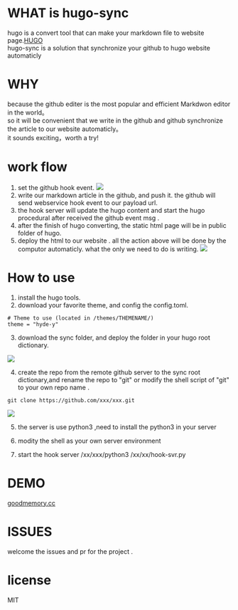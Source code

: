 # WHAT is hugo-sync
hugo is a convert tool that can make your markdown file to website page.[HUGO](https://gohugo.io)  
hugo-sync is a solution that synchronize your github to hugo website automaticly

# WHY
because the github editer is the most popular and efficient Markdwon editor in the world。  
so it will be convenient that we write in the github and github synchronize the article to our website automaticly。  
it sounds exciting，worth a try!

# work flow 

1. set the github hook event.
![](https://hiproz.github.io/goodmemory.cc/blog/images/2015/12/git-hook-event.jpg)
2. write our markdown article in the github, and push it. the github will send webservice hook event to our payload url.
3. the hook server will update the hugo content and start the hugo procedural after received the github event msg .
4. after the finish of hugo converting, the static html page will be in public folder of hugo.
5. deploy the html to our website .
all the action above will be done by the computor automaticly.  what the only we need to do is writing.
![](https://hiproz.github.io/goodmemory.cc/blog/images/2015/12/github-hugo-sync.jpg)

# How to use

1. install the hugo tools.
2. download your favorite theme, and config the config.toml.
```
# Theme to use (located in /themes/THEMENAME/)
theme = "hyde-y" 
```
3. download the sync folder, and deploy the folder in your hugo root dictionary.

![](https://hiproz.github.io/goodmemory.cc/blog/images/2015/12/download-sync.jpg)

4. create the repo from the remote github server to the sync root dictionary,and rename the repo to "git" or modify the shell script of "git" to your own repo name .
```    
git clone https://github.com/xxx/xxx.git
```
![](https://hiproz.github.io/goodmemory.cc/blog/images/2015/12/add-git.jpg)

5. the server is use python3 ,need to install the python3 in your server

6. modity the shell as your own server environment

7. start the hook server 
    /xx/xxx/python3 /xx/xx/hook-svr.py

# DEMO
[goodmemory.cc](oodmemory.cc)

# ISSUES
welcome the issues and pr for the project .

# license
MIT

